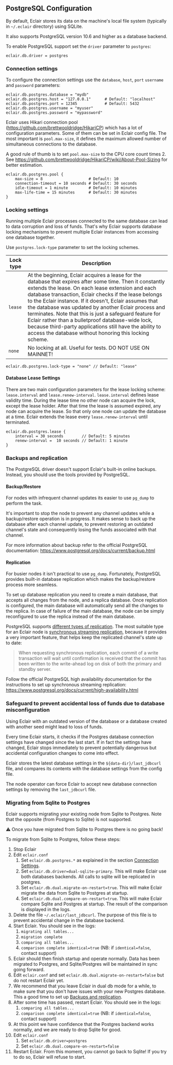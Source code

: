 ## PostgreSQL Configuration

By default, Eclair stores its data on the machine's local file system (typically in `~/.eclair` directory) using SQLite.

It also supports PostgreSQL version 10.6 and higher as a database backend. 

To enable PostgreSQL support set the `driver` parameter to `postgres`:

```
eclair.db.driver = postgres
```

### Connection settings

To configure the connection settings use the `database`, `host`, `port` `username` and `password` parameters:

```
eclair.db.postgres.database = "mydb"
eclair.db.postgres.host = "127.0.0.1"      # Default: "localhost"
eclair.db.postgres.port = 12345            # Default: 5432
eclair.db.postgres.username = "myuser"
eclair.db.postgres.password = "mypassword"
```

Eclair uses Hikari connection pool (https://github.com/brettwooldridge/HikariCP) which has a lot of configuration 
parameters. Some of them can be set in Eclair config file. The most important is `pool.max-size`, it defines the maximum 
allowed number of simultaneous connections to the database. 

A good rule of thumb is to set `pool.max-size` to the CPU core count times 2. 
See https://github.com/brettwooldridge/HikariCP/wiki/About-Pool-Sizing for better estimation. 

```    
eclair.db.postgres.pool {
    max-size = 8                    # Default: 10
    connection-timeout = 10 seconds # Default: 30 seconds
    idle-timeout = 1 minute         # Default: 10 minutes
    max-life-time = 15 minutes      # Default: 30 minutes
}
```

### Locking settings
 
Running multiple Eclair processes connected to the same database can lead to data corruption and loss of funds. 
That's why Eclair supports database locking mechanisms to prevent multiple Eclair instances from accessing one database together. 

Use `postgres.lock-type` parameter to set the locking schemes.

 Lock type | Description 
---|---
`lease` | At the beginning, Eclair acquires a lease for the database that expires after some time. Then it constantly extends the lease. On each lease extension and each database transaction, Eclair checks if the lease belongs to the Eclair instance. If it doesn't, Eclair assumes that the database was updated by another Eclair process and terminates. Note that this is just a safeguard feature for Eclair rather than a bulletproof database-wide lock, because third-party applications still have the ability to access the database without honoring this locking scheme.
`none` | No locking at all. Useful for tests. DO NOT USE ON MAINNET! 

```
eclair.db.postgres.lock-type = "none" // Default: "lease"
```

#### Database Lease Settings

There are two main configuration parameters for the lease locking scheme: `lease.interval` and `lease.renew-interval`.
`lease.interval` defines lease validity time. During the lease time no other node can acquire the lock, except the lease holder.
After that time the lease is assumed expired, any node can acquire the lease. So that only one node can update the database 
at a time. Eclair extends the lease every `lease.renew-interval` until terminated.  

```
eclair.db.postgres.lease {
    interval = 30 seconds        // Default: 5 minutes
    renew-interval =  10 seconds // Default: 1 minute
}
```

### Backups and replication

The PostgreSQL driver doesn't support Eclair's built-in online backups. Instead, you should use the tools provided
by PostgreSQL.

#### Backup/Restore

For nodes with infrequent channel updates its easier to use `pg_dump` to perform the task. 

It's important to stop the node to prevent any channel updates while a backup/restore operation is in progress. It makes
sense to back up the database after each channel update, to prevent restoring an outdated channel's state and consequently 
losing the funds associated with that channel.

For more information about backup refer to the official PostgreSQL documentation: https://www.postgresql.org/docs/current/backup.html

#### Replication

For busier nodes it isn't practical to use `pg_dump`. Fortunately, PostgreSQL provides built-in database replication which makes the backup/restore process more seamless.

To set up database replication you need to create a main database, that accepts all changes from the node, and a replica database. 
Once replication is configured, the main database will automatically send all the changes to the replica. 
In case of failure of the main database, the node can be simply reconfigured to use the replica instead of the main database.

PostgreSQL supports [different types of replication](https://www.postgresql.org/docs/current/different-replication-solutions.html). 
The most suitable type for an Eclair node is [synchronous streaming replication](https://www.postgresql.org/docs/current/warm-standby.html#SYNCHRONOUS-REPLICATION), 
because it provides a very important feature, that helps keep the replicated channel's state up to date:  

> When requesting synchronous replication, each commit of a write transaction will wait until confirmation is received that the commit has been written to the write-ahead log on disk of both the primary and standby server.  

Follow the official PostgreSQL high availability documentation for the instructions to set up synchronous streaming replication: https://www.postgresql.org/docs/current/high-availability.html  

### Safeguard to prevent accidental loss of funds due to database misconfiguration

Using Eclair with an outdated version of the database or a database created with another seed might lead to loss of funds.

Every time Eclair starts, it checks if the Postgres database connection settings have changed since the last start. 
If in fact the settings have changed, Eclair stops immediately to prevent potentially dangerous 
but accidental configuration changes to come into effect.

Eclair stores the latest database settings in the `${data-dir}/last_jdbcurl` file, and compares its contents with the database settings from the config file. 

The node operator can force Eclair to accept new database 
connection settings by removing the `last_jdbcurl` file. 

### Migrating from Sqlite to Postgres

Eclair supports migrating your existing node from Sqlite to Postgres. Note that the opposite (from Postgres to Sqlite) is not supported.

:warning: Once you have migrated from Sqlite to Postgres there is no going back!

To migrate from Sqlite to Postgres, follow these steps:
1. Stop Eclair
2. Edit `eclair.conf`
   1. Set `eclair.db.postgres.*` as explained in the section [Connection Settings](#connection-settings).
   2. Set `eclair.db.driver=dual-sqlite-primary`. This will make Eclair use both databases backends. All calls to sqlite will be replicated in postgres.
   3. Set `eclair.db.dual.migrate-on-restart=true`. This will make Eclair migrate the data from Sqlite to Postgres at startup.
   4. Set `eclair.db.dual.compare-on-restart=true`. This will make Eclair compare Sqlite and Postgres at startup. The result of the comparison is displayed in the logs.
3. Delete the file `~/.eclair/last_jdbcurl`. The purpose of this file is to prevent accidental change in the database backend.
4. Start Eclair. You should see in the logs:
   1. `migrating all tables...`
   2. `migration complete`
   3. `comparing all tables...`
   4. `comparison complete identical=true` (NB: if `identical=false`, contact support)
5. Eclair should then finish startup and operate normally. Data has been migrated to Postgres, and Sqlite/Postgres will be maintained in sync going forward.
6. Edit `eclair.conf` and set `eclair.db.dual.migrate-on-restart=false` but do not restart Eclair yet.
7. We recommend that you leave Eclair in dual db mode for a while, to make sure that you don't have issues with your new Postgres database. This a good time to set up [Backups and replication](#backups-and-replication).
8. After some time has passed, restart Eclair. You should see in the logs:
   1. `comparing all tables...`
   2. `comparison complete identical=true` (NB: if `identical=false`, contact support)
9. At this point we have confidence that the Postgres backend works normally, and we are ready to drop Sqlite for good.
10. Edit `eclair.conf`
    1. Set `eclair.db.driver=postgres`
    2. Set `eclair.db.dual.compare-on-restart=false`
11. Restart Eclair. From this moment, you cannot go back to Sqlite! If you try to do so, Eclair will refuse to start.